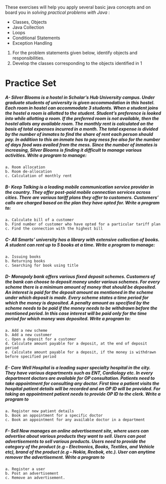 These exercises will help you apply several basic java concepts and on board you in *solving practical problems with Java* :
* Classes, Objects
* Java Collection
* Loops
* Conditional Statements
* Exception Handling


1. For the problem statements given below, identify objects and responsibilities. 
2. Develop the classes corresponding to the objects identified in 1

# Practice Set
##### A- Silver Blooms is a hostel in Scholar’s Hub University campus. Under graduate students of university is given accommodation in this hostel. Each room in hostel can accommodate 3 students. When a student joins the hostel a room is allotted to the student. Student’s preference is looked into while allotting a room. If the preferred room is not available, then the hostel allots any available room. The monthly rent is calculated on the basis of total expenses incurred in a month. The total expense is divided by the number of inmates to find the share of rent each person should pay. In addition to this an inmate has to pay mess fee also for the number of days food was availed from the mess. Since the number of inmates is increasing, Silver Blooms is finding it difficult to manage various activities. Write a program to manage: 
	
	a. Room allocation
	b. Room de-allocation
	c. Calculation of monthly rent

##### B- Keep Talking is a leading mobile communication service provider in the country. They offer post-paid mobile connection services across cities. There are various tariff plans they offer to customers. Customers’ calls are charged based on the plan they have opted for. Write a program to:

	a. Calculate bill of a customer
	b. Find number of customer who have opted for a particular tariff plan
	c. Find the connection with the highest bill

##### C- All Smarts’ university has a library with extensive collection of books. A student can rent up to 5 books at a time. Write a program to manage:

	a. Issuing books
	b. Returning books
	c. Searching for book using title

##### D- Monopoly bank offers various fixed deposit schemes. Customers of the bank can choose to deposit money under various schemes. For every scheme there is a minimum amount of money that should be deposited. An interest is paid for the deposit amount as mentioned in the scheme under which deposit is made. Every scheme states a time period for which the money is deposited. A penalty amount as specified by the scheme needs to be paid if the money needs to be withdrawn before the mentioned period. In this case interest will be paid only for the time period for which money was deposited. Write a program to:

	a. Add a new scheme
	b. Add a new customer
	c. Open a deposit for a customer
	d. Calculate amount payable for a deposit, at the end of deposit period
	e. Calculate amount payable for a deposit, if the money is withdrawn before specified period
	 
##### E- Care Well Hospital is a leading super specialty hospital in the city. They have various departments such as ENT, Cardiology etc. In every department doctors are available for OP consultation. Patients need to take appointment for consulting any doctor. First time a patient visits the hospital patient details will be recorded and an OP ID will be provided. For taking an appointment patient needs to provide OP ID to the clerk. Write a program to
        
    a. Register new patient details
    b. Book an appointment for a specific doctor
    c. Book an appointment for any available doctor in a department

##### F- Sell Now manages an online advertisement site, where users can advertise about various products they want to sell. Users can post advertisements to sell various products. Users need to provide the category of the product (e.g – Electronics, Books, Textiles, and Vehicle etc), brand of the product (e.g – Nokia, Reebok, etc.). User can anytime remover the advertisement. Write a program to

    a. Register a user
    b. Post an advertisement
    c. Remove an advertisement.
    

